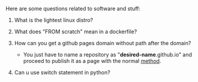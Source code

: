 Here are some questions related to software and stuff:

1. What is the lightest linux distro?

2. What does "FROM scratch" mean in a dockerfile?

3. How can you get a github pages domain without path after the domain?
    - You just have to name a repository as "__desired-name__.github.io" and proceed to publish it as a page with the normal [method](https://docs.github.com/en/pages/getting-started-with-github-pages/creating-a-github-pages-site).    

4. Can u use switch statement in python?